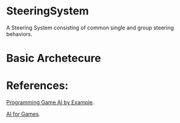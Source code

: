 # SteeringSystem
A Steering System consisting of common single and group steering behaviors.


# Basic Archetecure



# References:

[Programming Game AI by Example](https://www.amazon.ca/Programming-Game-Example-Mat-Buckland/dp/1556220782).

[AI for Games](https://www.amazon.ca/AI-Games-Third-Ian-Millington/dp/0367670569/ref=pd_lpo_1?pd_rd_i=0367670569&psc=1).
            
